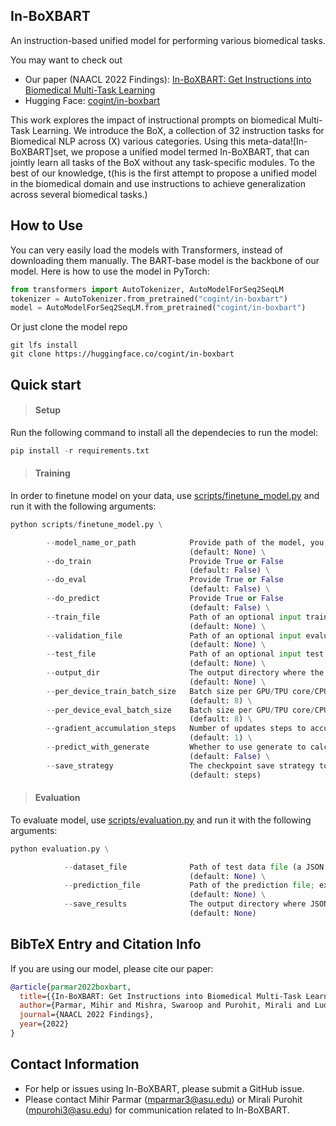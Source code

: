 ## In-BoXBART ##

An instruction-based unified model for performing various biomedical tasks.

You may want to check out 
* Our paper (NAACL 2022 Findings): [In-BoXBART: Get Instructions into Biomedical Multi-Task Learning](https://arxiv.org/abs/2204.07600)
* Hugging Face: [cogint/in-boxbart](https://huggingface.co/cogint/in-boxbart)

This work explores the impact of instructional prompts on biomedical Multi-Task Learning. We introduce the BoX, a collection of 32 instruction tasks for Biomedical NLP across (X) various categories. Using this meta-data![In-BoXBART]set, we propose a unified model termed In-BoXBART, that can jointly learn all tasks of the BoX without any task-specific modules. To the best of our knowledge, t(his is the first attempt to propose a unified model in the biomedical domain and use instructions to achieve generalization across several biomedical tasks.)

<!--![In-BoXBART](https://drive.google.com/file/d/1YbhO0a9bPbOJEZKulrqhkoUZUduAlTFH/view?usp=sharing)-->

## How to Use ##

You can very easily load the models with Transformers, instead of downloading them manually. The BART-base model is the backbone of our model. Here is how to use the model in PyTorch:

```python
from transformers import AutoTokenizer, AutoModelForSeq2SeqLM
tokenizer = AutoTokenizer.from_pretrained("cogint/in-boxbart")
model = AutoModelForSeq2SeqLM.from_pretrained("cogint/in-boxbart")
```
Or just clone the model repo
```
git lfs install
git clone https://huggingface.co/cogint/in-boxbart
```

## Quick start ##

> #### Setup

Run the following command to install all the dependecies to run the model:
```python
pip install -r requirements.txt
```

> #### Training

In order to finetune model on your data, use [scripts/finetune_model.py](https://github.com/Mirzyaaliii/In-BoXBART/blob/main/scripts/finetune_model.py) and run it with the following arguments:

```python
python scripts/finetune_model.py \

        --model_name_or_path            Provide path of the model, you want to finetune. To finetune on BART use - "facebook/bart-base"
                                        (default: None) \
        --do_train                      Provide True or False
                                        (default: False) \
        --do_eval                       Provide True or False
                                        (default: False) \
        --do_predict                    Provide True or False
                                        (default: False) \
        --train_file                    Path of an optional input training data file (a JSON or CSV file), if do_train argument is true.
                                        (default: None) \
        --validation_file               Path of an optional input evaluation data file to evaluate the metrics (rouge) on (a JSON or CSV file), if do_eval argument is true.
                                        (default: None) \
        --test_file                     Path of an optional input test data file to evaluate the metrics (rouge) on (a JSON or CSV file), if do_predict argument is true.
                                        (default: None) \
        --output_dir                    The output directory where the model predictions and checkpoints will be written.
                                        (default: None) \
        --per_device_train_batch_size   Batch size per GPU/TPU core/CPU for training.
                                        (default: 8) \
        --per_device_eval_batch_size    Batch size per GPU/TPU core/CPU for evaluation.
                                        (default: 8) \
        --gradient_accumulation_steps   Number of updates steps to accumulate before performing a backward/update pass.
                                        (default: 1) \
        --predict_with_generate         Whether to use generate to calculate generative metrics (ROUGE, BLEU).
                                        (default: False) \
        --save_strategy                 The checkpoint save strategy to use. (no, steps, epoch)
                                        (default: steps)
```


> #### Evaluation

To evaluate model, use [scripts/evaluation.py](https://github.com/Mirzyaaliii/In-BoXBART/blob/main/scripts/evaluation.py) and run it with the following arguments:

```python
python evaluation.py \

            --dataset_file              Path of test data file (a JSON or CSV file), which contains ground truth.
                                        (default: None) \
            --prediction_file           Path of the prediction file; expected to be a JSON file of the following format: { "predictions": ["pred1", "pred2", ...] } or .txt file of the following format:  "pred1" \n "pred2" \n ...
                                        (default: None) \
            --save_results              The output directory where JSON of result will be saved.
                                        (default: None)
```

## BibTeX Entry and Citation Info ##

If you are using our model, please cite our paper:

```bibtex
@article{parmar2022boxbart,
  title={{In-BoXBART: Get Instructions into Biomedical Multi-Task Learning}},
  author={Parmar, Mihir and Mishra, Swaroop and Purohit, Mirali and Luo, Man and Murad, M Hassan and Baral, Chitta},
  journal={NAACL 2022 Findings},
  year={2022}
}
```

## Contact Information ##
* For help or issues using In-BoXBART, please submit a GitHub issue.
* Please contact Mihir Parmar (mparmar3@asu.edu) or Mirali Purohit (mpurohi3@asu.edu) for communication related to In-BoXBART.
